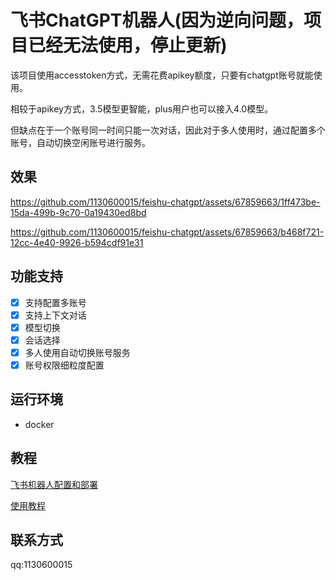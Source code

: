 # 飞书ChatGPT机器人(因为逆向问题，项目已经无法使用，停止更新)


 该项目使用accesstoken方式，无需花费apikey额度，只要有chatgpt账号就能使用。

 相较于apikey方式，3.5模型更智能，plus用户也可以接入4.0模型。

 但缺点在于一个账号同一时间只能一次对话，因此对于多人使用时，通过配置多个账号，自动切换空闲账号进行服务。

## 效果

https://github.com/1130600015/feishu-chatgpt/assets/67859663/1ff473be-15da-499b-9c70-0a19430ed8bd



https://github.com/1130600015/feishu-chatgpt/assets/67859663/b468f721-12cc-4e40-9926-b594cdf91e31

## 功能支持

- [x] 支持配置多账号
- [x] 支持上下文对话
- [x] 模型切换
- [x] 会话选择
- [x] 多人使用自动切换账号服务
- [x] 账号权限细粒度配置

## 运行环境

- docker

## 教程

[飞书机器人配置和部署](docs/feishu.md)

[使用教程](docs/usage.md)

## 联系方式

qq:1130600015
